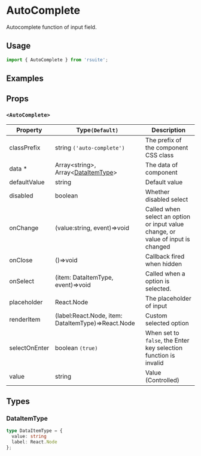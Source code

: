 # AutoComplete

Autocomplete function of input field.

## Usage

```js
import { AutoComplete } from 'rsuite';
```

## Examples

<!--{demo}-->

## Props

### `<AutoComplete>`

| Property      | Type`(Default)`                                                 | Description                                                                      |
| ------------- | --------------------------------------------------------------- | -------------------------------------------------------------------------------- |
| classPrefix   | string `('auto-complete')`                                      | The prefix of the component CSS class                                            |
| data \*       | Array&lt;string&gt;, Array&lt;[DataItemType](#DataItemType)&gt; | The data of component                                                            |
| defaultValue  | string                                                          | Default value                                                                    |
| disabled      | boolean                                                         | Whether disabled select                                                          |
| onChange      | (value:string, event)=>void                                     | Called when select an option or input value change, or value of input is changed |
| onClose       | ()=>void                                                        | Callback fired when hidden                                                       |
| onSelect      | (item: DataItemType, event)=>void                               | Called when a option is selected.                                                |
| placeholder   | React.Node                                                      | The placeholder of input                                                         |
| renderItem    | (label:React.Node, item: DataItemType)=>React.Node              | Custom selected option                                                           |
| selectOnEnter | boolean `(true)`                                                | When set to `false`, the Enter key selection function is invalid                 |
| value         | string                                                          | Value (Controlled)                                                               |

## Types

### DataItemType

```ts
type DataItemType = {
  value: string
  label: React.Node
};
```
